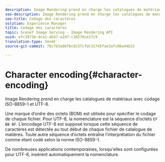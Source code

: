 ```yaml
---
description: Image Rendering prend en charge les catalogues de matériaux avec codage ISO-8859-1 et UTF-8.
seo-description: Image Rendering prend en charge les catalogues de matériaux avec codage ISO-8859-1 et UTF-8.
seo-title: Codage des caractères
solution: Experience Manager
title: Codage des caractères
topic: Scene7 Image Serving - Image Rendering API
uuid: efc3971b-dca1-4b47-a197-c10270ce17c9
translation-type: tm+mt
source-git-commit: 7bc7b3a86fbcdc57cfdc31745fae3afc06e44b15

---
```



# Character encoding{#character-encoding}

Image Rendering prend en charge les catalogues de matériaux avec codage ISO-8859-1 et UTF-8.

Une marque d’ordre des octets (BOM) est utilisée pour spécifier le codage de chaque fichier. Pour UTF-8, la nomenclature est la séquence d’octets `EF BB BF`. L’encodage UTF-8 est supposé lorsque cette séquence de caractères est détectée au tout début de chaque fichier de catalogue de matières. Toute autre séquence d’octets entraîne l’interprétation du fichier comme étant codé selon la norme ISO-8859-1.

De nombreuses applications contemporaines, lorsqu&#39;elles sont configurées pour UTF-8, insèrent automatiquement la nomenclature.
